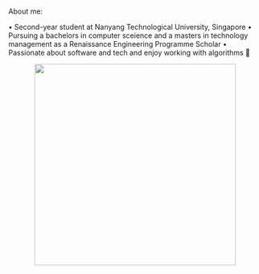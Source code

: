 
### 
About me:

• Second-year student at Nanyang Technological University, Singapore
• Pursuing a bachelors in computer sceience and a masters in technology management as a Renaissance Engineering Programme Scholar
• Passionate about software and tech and enjoy working with algorithms 👋

<div id="header" align="center">
  <img src="https://media.giphy.com/media/qgQUggAC3Pfv687qPC/giphy.gif" width="400"/>
</div>
